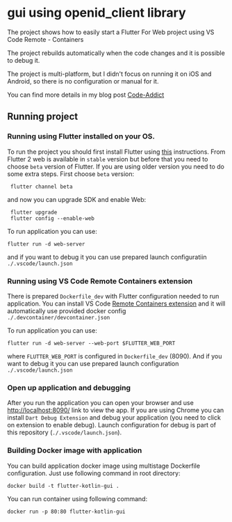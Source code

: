 # gui using openid_client library

The project shows how to easily start a Flutter For Web project using VS Code Remote - Containers

The project rebuilds automatically when the code changes and it is possible to debug it.

The project is multi-platform, but I didn't focus on running it on iOS and Android, so there is no configuration or manual for it.

You can find more details in my blog post [Code-Addict](http://code-addict.pl/flutter-spring-kotlin-web-openidclient/)

## Running project
### Running using Flutter installed on your OS. 
To run the project you should first install Flutter using [this](https://flutter.dev/docs/get-started/install) instructions. From Flutter 2 web is available in `stable` version but before that you need to choose `beta` version of Flutter. If you are using older version you need to do some extra steps. First choose `beta` version:
```
 flutter channel beta
 ```
and now you can upgrade SDK and enable Web:
```
 flutter upgrade
 flutter config --enable-web
 ```

To run application you can use:
```
flutter run -d web-server
```
and if you want to debug it you can use prepared launch configuratiin `./.vscode/launch.json`

### Running using VS Code Remote Containers extension
 There is prepared `Dockerfile_dev` with Flutter configuration needed to run application. You can install VS Code [Remote Containers extension](https://code.visualstudio.com/docs/remote/containers#_forwarding-or-publishing-a-port) and it will automatically use provided docker config `./.devcontainer/devcontainer.json`

To run application you can use:
```
flutter run -d web-server --web-port $FLUTTER_WEB_PORT 
```
where `FLUTTER_WEB_PORT` is configured in `Dockerfile_dev` (8090). And if you want to debug it you can use prepared launch configuration `./.vscode/launch.json`

### Open up application and debugging
After you run the application you can open your browser and use [http://localhost:8090/](http://localhost:8090/) link to view the app. If you are using Chrome you can install `Dart Debug Extension` and debug your application (you need to click on extension to enable debug). Launch configuration for debug is part of this repository (`./.vscode/launch.json`). 

### Building Docker image with application
You can build application docker image using multistage Dockerfile configuration. Just use following command in root directory:
```
docker build -t flutter-kotlin-gui .
```

You can run container using following command:
```
docker run -p 80:80 flutter-kotlin-gui 
```

